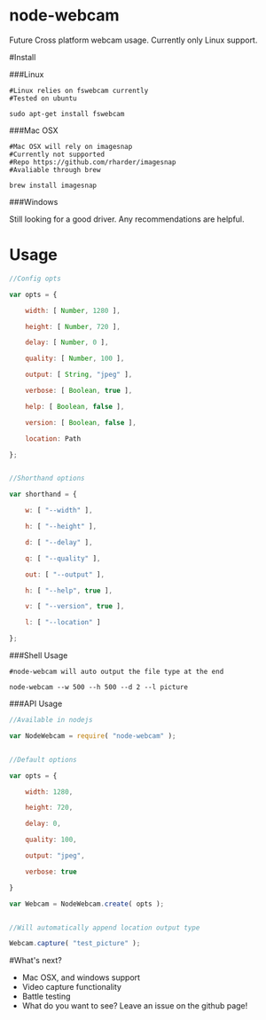 # node-webcam

Future Cross platform webcam usage. Currently only Linux support.

#Install

###Linux

```
#Linux relies on fswebcam currently
#Tested on ubuntu

sudo apt-get install fswebcam

```

###Mac OSX

```
#Mac OSX will rely on imagesnap
#Currently not supported
#Repo https://github.com/rharder/imagesnap
#Avaliable through brew

brew install imagesnap

```

###Windows

Still looking for a good driver. Any recommendations are helpful.


# Usage

``` javascript
//Config opts

var opts = {

    width: [ Number, 1280 ],

    height: [ Number, 720 ],

    delay: [ Number, 0 ],

    quality: [ Number, 100 ],

    output: [ String, "jpeg" ],

    verbose: [ Boolean, true ],

    help: [ Boolean, false ],

    version: [ Boolean, false ],

    location: Path

};


//Shorthand options

var shorthand = {

    w: [ "--width" ],

    h: [ "--height" ],

    d: [ "--delay" ],

    q: [ "--quality" ],

    out: [ "--output" ],

    h: [ "--help", true ],

    v: [ "--version", true ],

    l: [ "--location" ]

};
```

###Shell Usage

```
#node-webcam will auto output the file type at the end

node-webcam --w 500 --h 500 --d 2 --l picture

```

###API Usage

``` javascript
//Available in nodejs

var NodeWebcam = require( "node-webcam" );


//Default options

var opts = {

    width: 1280,

    height: 720,

    delay: 0,

    quality: 100,

    output: "jpeg",

    verbose: true

}

var Webcam = NodeWebcam.create( opts );


//Will automatically append location output type

Webcam.capture( "test_picture" );

```

#What's next?

* Mac OSX, and windows support
* Video capture functionality
* Battle testing
* What do you want to see? Leave an issue on the github page!
